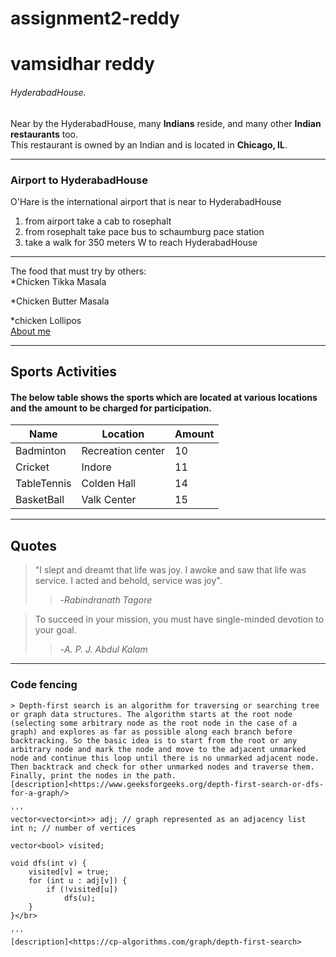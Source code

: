 # assignment2-reddy
# vamsidhar reddy
###### HyderabadHouse. 
Near by the HyderabadHouse, many **Indians** reside, and many other **Indian restaurants** too.</br> 
This restaurant is owned by an Indian and is located in **Chicago, IL**.

*** 

### Airport to HyderabadHouse
O'Hare is the international airport that is near to HyderabadHouse
1. from airport take a cab to rosephalt
2. from rosephalt take pace bus to schaumburg pace station 
3. take a walk for 350 meters W to reach HyderabadHouse

***
The food that must try by others:</br>
*Chicken Tikka Masala

*Chicken Butter Masala  

*chicken Lollipos</br>
[About me](AboutMe.md)

***

## Sports Activities

#### The below table shows the sports which are located at various locations and the amount to be charged for participation.

| Name | Location | Amount |
| --- | --- | --- |
| Badminton | Recreation center | 10 |
| Cricket | Indore | 11 |
| TableTennis | Colden Hall | 14 |
| BasketBall | Valk Center | 15 |

***

## Quotes
> "I slept and dreamt that life was joy. I awoke and saw that life was service. I acted and behold, service was joy".</br>
 >>  -*Rabindranath Tagore*</br>
 
> To succeed in your mission, you must have single-minded devotion to your goal.</br>
>>   -*A. P. J. Abdul Kalam*</br>

***

### Code fencing

```
> Depth-first search is an algorithm for traversing or searching tree or graph data structures. The algorithm starts at the root node (selecting some arbitrary node as the root node in the case of a graph) and explores as far as possible along each branch before backtracking. So the basic idea is to start from the root or any arbitrary node and mark the node and move to the adjacent unmarked node and continue this loop until there is no unmarked adjacent node. Then backtrack and check for other unmarked nodes and traverse them. Finally, print the nodes in the path. 
[description]<https://www.geeksforgeeks.org/depth-first-search-or-dfs-for-a-graph/>

'''
vector<vector<int>> adj; // graph represented as an adjacency list
int n; // number of vertices

vector<bool> visited;

void dfs(int v) {
    visited[v] = true;
    for (int u : adj[v]) {
        if (!visited[u])
            dfs(u);
    }
}</br>

''' 
[description]<https://cp-algorithms.com/graph/depth-first-search>
